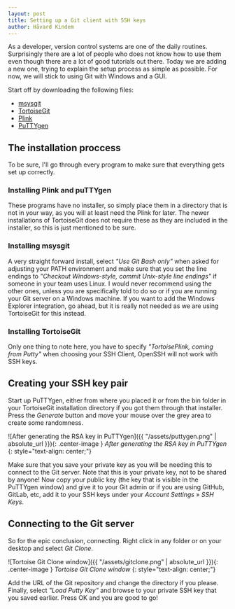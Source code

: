 ```yaml
---
layout: post
title: Setting up a Git client with SSH keys
author: Håvard Kindem
---
```

<p>As a developer, version control systems are one of the daily routines. Surprisingly there are a lot of people who does not know how to use them even though there are a lot of good tutorials out there. Today we are adding a new one, trying to explain the setup process as simple as possible. For now, we will stick to using Git with Windows and a GUI.</p>
<p>Start off by downloading the following files:</p>

* <a title="msysgit" href="http://code.google.com/p/msysgit/downloads/list" target="_blank">msysgit</a>
* <a title="TortoiseGit" href="http://code.google.com/p/tortoisegit/downloads/list" target="_blank">TortoiseGit</a>
* <a title="plink" href="http://www.chiark.greenend.org.uk/~sgtatham/putty/download.html" target="_blank">Plink</a>
* <a title="puttygen.exe" href="http://www.chiark.greenend.org.uk/~sgtatham/putty/download.html" target="_blank">PuTTYgen</a>

<h2>The installation proccess</h2>
<p>To be sure, I'll go through every program to make sure that everything gets set up correctly.</p>

<h3>Installing Plink and puTTYgen</h3>
<p>These programs have no installer, so simply place them in a directory that is not in your way, as you will at least need the Plink for later. The newer installations of TortoiseGit does not require these as they are included in the installer, so this is just mentioned to be sure.</p>

<h3>Installing msysgit</h3>
<p>A very straight forward install, select<em> "Use Git Bash only"</em> when asked for adjusting your PATH environment and make sure that you set the line endings to <em>"Checkout Windows-style, commit Unix-style line endings" </em>if someone in your team uses Linux. I would never recommend using the other ones, unless you are specifically told to do so or if you are running your Git server on a Windows machine. If you want to add the Windows Explorer integration, go ahead, but it is really not needed as we are using TortoiseGit for this instead.</p>
<!--more-->

<h3>Installing TortoiseGit</h3>
<p>Only one thing to note here, you have to specify <em>"TortoisePlink, coming from Putty"</em> when choosing your SSH Client, OpenSSH will not work with SSH keys.</p>

<h2>Creating your SSH key pair</h2>
<p>Start up PuTTYgen, either from where you placed it or from the bin folder in your TortoiseGit installation directory if you got them through that installer. Press the <em>Generate</em> button and move your mouse over the grey area to create some randomness.</p>

![After generating the RSA key in PuTTYgen]({{ "/assets/puttygen.png" | absolute_url }}){: .center-image }
*After generating the RSA key in PuTTYgen*
{: style="text-align: center;"}

<p>Make sure that you save your private key as you will be needing this to connect to the Git server. Note that this is your private key, not to be shared by anyone! Now copy your public key (the key that is visible in the PuTTYgen window) and give it to your Git admin or if you are using GitHub, GitLab, etc, add it to your SSH keys under your <em>Account Settings</em> » <em>SSH Keys.</em></p>

<h2>Connecting to the Git server</h2>
<p>So for the epic conclusion, connecting. Right click in any folder or on your desktop and select <em>Git Clone</em>.</p>

![Tortoise Git Clone window]({{ "/assets/gitclone.png" | absolute_url }}){: .center-image }
*Tortoise Git Clone window*
{: style="text-align: center;"}

<p>Add the URL of the Git repository and change the directory if you please. Finally, select <em>"Load Putty Key"</em> and browse to your private SSH key that you saved earlier. Press OK and you are good to go!</p>
